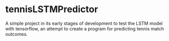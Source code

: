 # tennisLSTMPredictor
A simple project in its early stages of development to test the LSTM model with tensorflow, an attempt to create a program for predicting tennis match outcomes.
